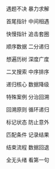 
遇题不决 暴力求解

首尾指针 中间相遇

快慢指针 追击套圈

顺序数据 二分递归

想遍历树 深度广度

二叉搜索 中序排序

递归核心 数据降级

特殊案例 分治回溯

回溯原则 循环递归

标记状态 防止意外

匹配条件 记录结果

结束流程 数据回退

全无头绪 看第一句